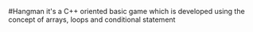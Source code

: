 #Hangman
it's a C++ oriented basic game which is developed using the concept of arrays, loops and conditional statement 
